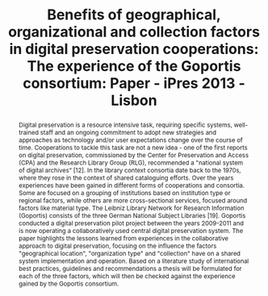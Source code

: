 ---
abstract: Digital preservation is a resource intensive task, requiring specific systems,
  well-trained staff and an ongoing commitment to adopt new strategies and approaches
  as technology and/or user expectations change over the course of time. Cooperations
  to tackle this task are not a new idea - one of the first reports on digital preservation,
  commissioned by the Center for Preservation and Access (CPA) and the Research Library
  Group (RLG), recommended a "national system of digital archives” [12]. In the library
  context consortia date back to the 1970s, where they rose in the context of shared
  cataloguing efforts. Over the years experiences have been gained in different forms
  of cooperations and consortia. Some are focused on a grouping of institutions based
  on institution type or regional factors, while others are more cross-sectional services,
  focused around factors like material type. The Leibniz Library Network for Research
  Information (Goportis) consists of the three German National Subject Libraries [19].
  Goportis conducted a digital preservation pilot project between the years 2009-2011
  and is now operating a collaboratively used central digital preservation system.
  The paper highlights the lessons learned from experiences in the collaborative approach
  to digital preservation, focusing on the influence the factors "geographical location",
  "organization type" and "collection" have on a shared system implementation and
  operation. Based on a literature study of international best practices, guidelines
  and recommendations a thesis will be formulated for each of the three factors, which
  will then be checked against the experience gained by the Goportis consortium.
creators:
- Bähr, Thomas
- Friese, Yvonne
- Lindlar, Michelle
- von Trosdorf, Anja
- Müller, Elisabeth
date: null
document_url: https://services.phaidra.univie.ac.at/api/object/o:377394/download
grand_parent: iPRES
institutions: []
keywords:
- library network
- cooperative conducted digital archive
- consortial digital preservation
- lisbon
landing_page_url: https://phaidra.univie.ac.at/o:377394
language: eng
layout: publication
license: CC BY-SA 2.0 AT
notes_url: null
parent: iPRES 2013
presentation_url: null
size: 334794
source_name: iPRES
title: 'Benefits of geographical, organizational and collection factors in digital
  preservation cooperations: The experience of the Goportis consortium: Paper - iPres
  2013 - Lisbon'
type: paper
year: 2013
---